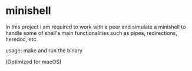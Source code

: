 # minishell

In this project i am required to work with a peer and simulate a minishell to handle some of shell's main functionalities such as pipes, redirections, heredoc, etc.

usage: make and run the binary

(Optimized for macOS)